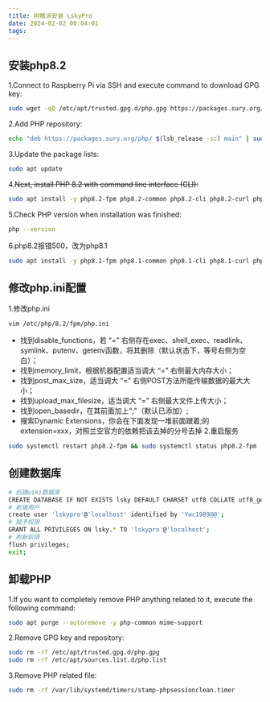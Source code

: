 ```yaml
---
title: 树莓派安装 LskyPro
date: 2024-02-02 00:04:01
tags:
---
```

## 安装php8.2

1.Connect to Raspberry Pi via SSH and execute command to download GPG key:

```bash
sudo wget -qO /etc/apt/trusted.gpg.d/php.gpg https://packages.sury.org/php/apt.gpg
```

2.Add PHP repository:

```bash
echo "deb https://packages.sury.org/php/ $(lsb_release -sc) main" | sudo tee /etc/apt/sources.list.d/php.list
```

3.Update the package lists:

```bash
sudo apt update
```

4.~~Next, install PHP 8.2 with command line interface (CLI):~~

```bash
sudo apt install -y php8.2-fpm php8.2-common php8.2-cli php8.2-curl php8.2-gd php8.2-mbstring php8.2-xml php8.2-zip php8.2-mysql libapache2-mod-php8.2 php8.2-imagick php8.2-intl php8.2-bcmath
```

5.Check PHP version when installation was finished:

```bash
php --version
```

6.php8.2报错500，改为php8.1

```bash
sudo apt install -y php8.1-fpm php8.1-common php8.1-cli php8.1-curl php8.1-gd php8.1-mbstring php8.1-xml php8.1-zip php8.1-mysql libapache2-mod-php8.1 php8.1-imagick php8.1-intl php8.1-bcmath
```

## 修改php.ini配置

1.修改php.ini

```bash
vim /etc/php/8.2/fpm/php.ini
```

- 找到disable_functions，若 “=” 右侧存在exec、shell_exec、readlink、symlink、putenv、getenv函数，将其删除（默认状态下，等号右侧为空白）；
- 找到memory_limit，根据机器配置适当调大 “=” 右侧最大内存大小；
- 找到post_max_size，适当调大 “=” 右侧POST方法所能传输数据的最大大小；
- 找到upload_max_filesize，适当调大 “=” 右侧最大文件上传大小；
- 找到open_basedir，在其前面加上“;"（默认已添加）;
- 搜索Dynamic Extensions，你会在下面发现一堆前面跟着;的extension=xxx，对照兰空官方的依赖把该去掉的分号去掉
2.重启服务

```bash
sudo systemctl restart php8.2-fpm && sudo systemctl status php8.2-fpm
```

## 创建数据库

```bash
# 创建wiki数据库
CREATE DATABASE IF NOT EXISTS lsky DEFAULT CHARSET utf8 COLLATE utf8_general_ci;
# 新建用户
create user 'lskypro'@'localhost' identified by 'Ywc1989@@';
# 赋予权限
GRANT ALL PRIVILEGES ON lsky.* TO 'lskypro'@'localhost';
# 刷新权限
flush privileges;
exit;
```

## 卸载PHP

1.If you want to completely remove PHP anything related to it, execute the following command:

```bash
sudo apt purge --autoremove -y php-common mime-support
```

2.Remove GPG key and repository:

```bash
sudo rm -rf /etc/apt/trusted.gpg.d/php.gpg
sudo rm -rf /etc/apt/sources.list.d/php.list
```

3.Remove PHP related file:

```bash
sudo rm -rf /var/lib/systemd/timers/stamp-phpsessionclean.timer
```
